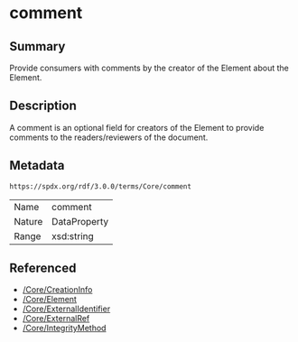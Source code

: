 <!-- Automatically generated by spec-parser v2.3.0 on 2024-07-09T12:43:38.633388+00:00 -->
<!-- SPDX-License-Identifier: Community-Spec-1.0 -->

# comment

## Summary

Provide consumers with comments by the creator of the Element about the
Element.


## Description

A comment is an optional field for creators of the Element to provide comments
to the readers/reviewers of the document.


## Metadata

`https://spdx.org/rdf/3.0.0/terms/Core/comment`


| | |
|---|---|
| Name | comment |
| Nature | DataProperty |
| Range | xsd:string |




## Referenced

- [/Core/CreationInfo](../../Core/Classes/CreationInfo.md)
- [/Core/Element](../../Core/Classes/Element.md)
- [/Core/ExternalIdentifier](../../Core/Classes/ExternalIdentifier.md)
- [/Core/ExternalRef](../../Core/Classes/ExternalRef.md)
- [/Core/IntegrityMethod](../../Core/Classes/IntegrityMethod.md)

